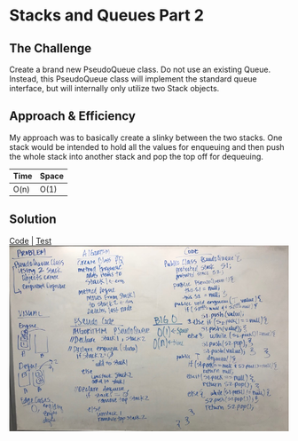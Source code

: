 # Stacks and Queues Part 2
## The Challenge
Create a brand new PseudoQueue class. Do not use an existing Queue. Instead, this PseudoQueue class will implement the standard queue interface, but will internally only utilize two Stack objects.

## Approach & Efficiency
My approach was to basically create a slinky between the two stacks. One stack would be intended to hold all the values for enqueuing and then push the whole stack into another stack and pop the top off for dequeuing.

Time | Space
--- | ---
O(n) | O(1)

## Solution
[Code](../src/main/java/StacksAndQueues/PseudoQueue.java) | [Test](../src/test/java/StacksAndQueues/PseudoQueueTest.java)
![White board solution to Pseudo Queue](../assets/pseudo_queue.JPG)